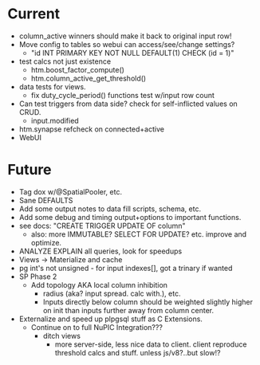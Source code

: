 # Current

* column_active winners should make it back to original input row!
* Move config to tables so webui can access/see/change settings?
  * "id INT PRIMARY KEY NOT NULL DEFAULT(1) CHECK (id = 1)"
* test calcs not just existence
  * htm.boost_factor_compute() 
  * htm.column_active_get_threshold()
* data tests for views.
  * fix duty_cycle_period() functions test w/input row count
* Can test triggers from data side? check for self-inflicted values on CRUD.
  * input.modified
* htm.synapse refcheck on connected+active
* WebUI

# Future

* Tag dox w/@SpatialPooler, etc.
* Sane DEFAULTS 
* Add some output notes to data fill scripts, schema, etc.
* Add some debug and timing output+options to important functions.
* see docs: "CREATE TRIGGER UPDATE OF column"
  * also: more IMMUTABLE? SELECT FOR UPDATE? etc. improve and optimize.
* ANALYZE EXPLAIN all queries, look for speedups
* Views -> Materialize and cache
* pg int's not unsigned - for input indexes[], got a trinary if wanted
* SP Phase 2
  * Add topology AKA local column inhibition 
    * radius (aka? input spread. calc with.), etc.
    * Inputs directly below column should be weighted slightly higher on init
      than inputs further away from column center.
* Externalize and speed up plpgsql stuff as C Extensions.
  * Continue on to full NuPIC Integration???
    * ditch views
      * more server-side, less nice data to client.
        client reproduce threshold calcs and stuff. unless js/v8?..but slow!?

